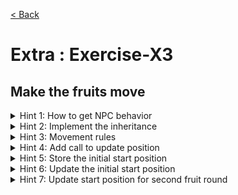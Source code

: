 [< Back](README.md)

# Extra : Exercise-X3

## Make the fruits move

<details>
   <summary>Hint 1: How to get NPC behavior</summary>

Make Fruit inherit from NPC in [Fruit.hpp][1]

```cpp
class Fruit : public NPC
```

</details>

<details>
   <summary>Hint 2: Implement the inheritance</summary>

In [Fruit.hpp][1]
```cpp
  Fruit() : NPC(Atlas::fruit_target_pos, true) {}

  double speed() const override {
    return 0.75;
  }

  bool isWalkable(const DefaultBoard & board, GridPosition /*current_position*/, GridPosition target_position) const override {
    return isWalkableForFruit(board, target_position);
  }

  constexpr bool isWalkableForFruit(const DefaultBoard & board, GridPosition point) const {
    return false;
  }
```

Remove the existing `position` function in [Fruit.hpp][1] that is hiding the one in [NPC.hpp][3]

```cpp
// constexpr Position position() const { return Atlas::fruit_target_pos; }
```

</details>

<details>
   <summary>Hint 3: Movement rules</summary>

In [Fruit.hpp][1]
```cpp
  constexpr bool isWalkableForFruit(const DefaultBoard & board, GridPosition point) const {
    BoardCell cell = cellAtPosition(board, point);
    return std::visit(overloaded{
                        [](const Wall &) { return false; },
                        [](const Pen &) { return false; },
                        [](const PenDoor &) { return false; },
                        [](const auto &) {
                          return true;
                        } },
                      cell);
  }
```
</details>

<details>
   <summary>Hint 4: Add call to update position</summary>

In [Fruit.hpp][1]
```cpp
  void update(std::chrono::milliseconds time_delta, const DefaultBoard & board, int eatenPellets) {
    // ...

    if (visible()) {
      updatePosition(time_delta, board);
    }
  }
```
</details>

<details>
   <summary>Hint 5: Store the initial start position</summary>

In [Fruit.hpp][1]
```cpp
  void setStartPosition(Position position) {
    start_position = position;
    setPosition(start_position);
  }
```
</details>

<details>
   <summary>Hint 6: Update the initial start position</summary>

In [GameState.cpp][2]
```cpp
void GameState::reset() {
  // ...
  Fruits::setStartPosition(currentFruit(), gridPositionToPosition(fruitPortal));
}

void GameState::choseFruitPortal() {
  // ...
  Fruits::setStartPosition(currentFruit(), gridPositionToPosition(fruitPortal));
}
```
</details>

<details>
   <summary>Hint 7: Update start position for second fruit round</summary>

In [Fruit.hpp][1]
```cpp
  void hide() {
    // ...
    setPosition(start_position);
  }
```
</details>

[1]: ../../lib/include/Fruit.hpp
[2]: ../../lib/GameState.cpp
[3]: ../../lib/include/NPC.hpp
